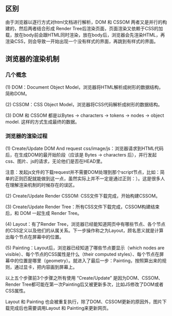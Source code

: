 ## 区别

由于浏览器以逐行方式对html文档进行解析，DOM 和 CSSOM 两者又是并行的构建的，然后两者结合形成 Render Tree后渲染页面，页面渲染又依赖于CSS的加载，放在body前会跟HTML同时渲染，放在body后，浏览器会先渲染HTML，再渲染CSS，则会导致一开始出现一个没有样式的界面，再跳到有样式的界面。

## 浏览器的渲染机制

### 几个概念

(1) DOM：Document Object Model，浏览器将HTML解析成树形的数据结构，简称DOM。

(2) CSSOM：CSS Object Model，浏览器将CSS代码解析成树形的数据结构。

(3) DOM 和 CSSOM 都是以Bytes → characters → tokens → nodes → object model. 这样的方式生成最终的数据。

### 浏览器的渲染过程

(1) Create/Update DOM And request css/image/js：浏览器请求到HTML代码后，在生成DOM的最开始阶段（应该是 Bytes → characters 后），并行发起css、图片、js的请求，无论他们是否在HEAD里。

注意：发起js文件的下载request并不需要DOM处理到那个script节点，比如：简单的正则匹配就能做到这一点，虽然实际上并不一定是通过正则：）。这是很多人在理解渲染机制的时候存在的误区。

(2) Create/Update Render CSSOM: CSS文件下载完成，开始构建CSSOM。

(3) Create/Update Render Tree：所有CSS文件下载完成，CSSOM构建结束后，和 DOM 一起生成 Render Tree。

(4) Layout：有了Render Tree，浏览器已经能知道网页中有哪些节点、各个节点的CSS定义以及他们的从属关系。下一步操作称之为Layout，顾名思义就是计算出每个节点在屏幕中的位置。

(5) Painting：Layout后，浏览器已经知道了哪些节点要显示（which nodes are visible）、每个节点的CSS属性是什么（their computed styles）、每个节点在屏幕中的位置是哪里（geometry）。就进入了最后一步：Painting，按照算出来的规则，通过显卡，把内容画到屏幕上。

以上五个步骤前3个步骤之所有使用 “Create/Update” 是因为DOM、CSSOM、Render Tree都可能在第一次Painting后又被更新多次，比如JS修改了DOM或者CSS属性。

Layout 和 Painting 也会被重复执行，除了DOM、CSSOM更新的原因外，图片下载完成后也需要调用Layout 和 Painting来更新网页。
